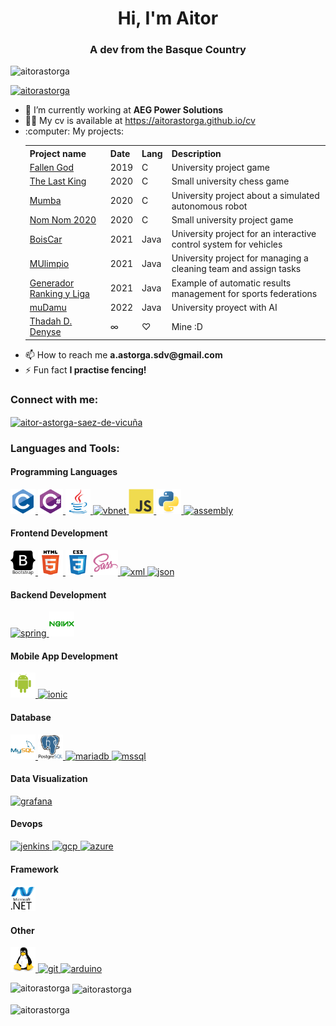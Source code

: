 <h1 align="center">Hi, I'm Aitor</h1>
<h3 align="center">A dev from the Basque Country</h3>

<p align="left"> <img src="https://komarev.com/ghpvc/?username=aitorastorga&label=Profile%20views&color=0e75b6&style=flat" alt="aitorastorga" /> </p>

<p align="left"> <a href="https://github.com/ryo-ma/github-profile-trophy"><img src="https://github-profile-trophy.vercel.app/?username=aitorastorga" alt="aitorastorga" /></a> </p>

<ul>
  <li>🔭 I’m currently working at <b>AEG Power Solutions</b></li>
  <li>👨‍💻 My cv is available at <a href="https://aitorastorga.github.io/cv">https://aitorastorga.github.io/cv</a>
  <li>:computer: My projects:
    <table>
      <tr>
        <th>Project name</th>
        <th>Date</th>
        <th>Lang</th>
        <th>Description</th>
      </tr>
      <tr>
        <td><a href="https://github.com/UN41/FALLEN_GOD">Fallen God</a></td>
        <td>2019</td>
        <td>C</td>
        <td>University project game</td>
      </tr>
      <tr>
        <td><a href="https://github.com/AitorAstorga/The-Last-King">The Last King</a></td>
        <td>2020</td>
        <td>C</td>
        <td>Small university chess game</td>
      </tr>
      <tr>
        <td><a href="https://github.com/AitorAstorga/Mumba">Mumba</a></td>
        <td>2020</td>
        <td>C</td>
        <td>University project about a simulated autonomous robot</td>
      </tr>
      <tr>
        <td><a href="https://github.com/AitorAstorga/Nom-Nom-2020">Nom Nom 2020</a></td>
        <td>2020</td>
        <td>C</td>
        <td>Small university project game</td>
      </tr>
      <tr>
        <td><a href="https://github.com/BoisCar">BoisCar</a></td>
        <td>2021</td>
        <td>Java</td>
        <td>University project for an interactive control system for vehicles</td>
      </tr>
      <tr>
        <td><a href="https://github.com/AitorAstorga/MUlimpio">MUlimpio</a></td>
        <td>2021</td>
        <td>Java</td>
        <td>University project for managing a cleaning team and assign tasks</td>
      </tr>
      <tr>
        <td><a href="https://github.com/AitorAstorga/Generador-Ranking-y-Liga">Generador Ranking y Liga</a></td>
        <td>2021</td>
        <td>Java</td>
        <td>Example of automatic results management for sports federations</td>
      </tr>
      <tr>
        <td><a href="https://github.com/mudamucop">muDamu</a></td>
        <td>2022</td>
        <td>Java</td>
        <td>University proyect with AI</td>
      </tr>
      <tr>
        <td><a href="https://github.com/Thadah">Thadah D. Denyse</a></td>
        <td>∞</td>
        <td>♡</td>
        <td>Mine :D</td>
      </tr>
    </table>
  </li>

  <li>📫 How to reach me <b>a.astorga.sdv@gmail.com</b></li>

  <li>⚡ Fun fact <b>I practise fencing!</b></li>
</ul>

<h3 align="left">Connect with me:</h3>
<p align="left">
<a href="https://linkedin.com/in/aitor-astorga-saez-de-vicuña" target="blank"><img align="center" src="https://raw.githubusercontent.com/rahuldkjain/github-profile-readme-generator/master/src/images/icons/Social/linked-in-alt.svg" alt="aitor-astorga-saez-de-vicuña" height="30" width="40" /></a>
</p>

<h3 align="left">Languages and Tools:</h3>
<p align="left">

</p>

<h4>Programming Languages</h4>
<p align="left">
<a href="https://www.cprogramming.com/" target="_blank" rel="noreferrer"> <img src="https://raw.githubusercontent.com/devicons/devicon/master/icons/c/c-original.svg" alt="c" width="40" height="40"/> </a>
<a href="https://www.w3schools.com/cs/" target="_blank" rel="noreferrer"> <img src="https://raw.githubusercontent.com/devicons/devicon/master/icons/csharp/csharp-original.svg" alt="csharp" width="40" height="40"/> </a>
<a href="https://www.java.com" target="_blank" rel="noreferrer"> <img src="https://raw.githubusercontent.com/devicons/devicon/master/icons/java/java-original.svg" alt="java" width="40" height="40"/> </a>
<a href="https://learn.microsoft.com/en-us/dotnet/visual-basic/" target="_blank" rel="noreferrer"> <img src="https://aitorastorga.github.io/cv/img/logoVBNET.png" alt="vbnet" width="40" height="40"/> </a>
<a href="https://developer.mozilla.org/en-US/docs/Web/JavaScript" target="_blank" rel="noreferrer"> <img src="https://raw.githubusercontent.com/devicons/devicon/master/icons/javascript/javascript-original.svg" alt="javascript" width="40" height="40"/> </a>
<a href="https://www.python.org" target="_blank" rel="noreferrer"> <img src="https://raw.githubusercontent.com/devicons/devicon/master/icons/python/python-original.svg" alt="python" width="40" height="40"/> </a>
<a href="https://en.wikipedia.org/wiki/Assembly_language" target="_blank" rel="noreferrer"> <img src="https://aitorastorga.github.io/cv/img/logoAssembly.png" alt="assembly" width="40" height="40"/> </a>
</p>

<h4>Frontend Development</h4>
<p align="left">
<a href="https://getbootstrap.com" target="_blank" rel="noreferrer"> <img src="https://raw.githubusercontent.com/devicons/devicon/master/icons/bootstrap/bootstrap-plain-wordmark.svg" alt="bootstrap" width="40" height="40"/> </a>
<a href="https://www.w3.org/html/" target="_blank" rel="noreferrer"> <img src="https://raw.githubusercontent.com/devicons/devicon/master/icons/html5/html5-original-wordmark.svg" alt="html5" width="40" height="40"/> </a>
<a href="https://www.w3schools.com/css/" target="_blank" rel="noreferrer"> <img src="https://raw.githubusercontent.com/devicons/devicon/master/icons/css3/css3-original-wordmark.svg" alt="css3" width="40" height="40"/> </a> 
<a href="https://sass-lang.com" target="_blank" rel="noreferrer"> <img src="https://raw.githubusercontent.com/devicons/devicon/master/icons/sass/sass-original.svg" alt="sass" width="40" height="40"/> </a>
<a href="https://es.wikipedia.org/wiki/Extensible_Markup_Language" target="_blank" rel="noreferrer"> <img src="https://aitorastorga.github.io/cv/img/logoXML.png" alt="xml" width="40" height="40"/> </a>
<a href="https://www.json.org" target="_blank" rel="noreferrer"> <img src="https://aitorastorga.github.io/cv/img/logoJSON.png" alt="json" width="40" height="40"/> </a>
</p>

<h4>Backend Development</h4>
<p align="left">
<a href="https://spring.io/" target="_blank" rel="noreferrer"> <img src="https://www.vectorlogo.zone/logos/springio/springio-icon.svg" alt="spring" width="40" height="40"/> </a>
<a href="https://www.nginx.com" target="_blank" rel="noreferrer"> <img src="https://raw.githubusercontent.com/devicons/devicon/master/icons/nginx/nginx-original.svg" alt="nginx" width="40" height="40"/> </a>
</p>

<h4>Mobile App Development</h4>
<p align="left">
<a href="https://developer.android.com" target="_blank" rel="noreferrer"> <img src="https://raw.githubusercontent.com/devicons/devicon/master/icons/android/android-original-wordmark.svg" alt="android" width="40" height="40"/> </a>
<a href="https://ionicframework.com" target="_blank" rel="noreferrer"> <img src="https://upload.wikimedia.org/wikipedia/commons/d/d1/Ionic_Logo.svg" alt="ionic" width="40" height="40"/> </a>
</p>

<h4>Database</h4>
<p align="left">
<a href="https://www.mysql.com/" target="_blank" rel="noreferrer"> <img src="https://raw.githubusercontent.com/devicons/devicon/master/icons/mysql/mysql-original-wordmark.svg" alt="mysql" width="40" height="40"/> </a>
<a href="https://www.postgresql.org" target="_blank" rel="noreferrer"> <img src="https://raw.githubusercontent.com/devicons/devicon/master/icons/postgresql/postgresql-original-wordmark.svg" alt="postgresql" width="40" height="40"/> </a>
<a href="https://mariadb.org/" target="_blank" rel="noreferrer"> <img src="https://www.vectorlogo.zone/logos/mariadb/mariadb-icon.svg" alt="mariadb" width="40" height="40"/> </a>
<a href="https://www.microsoft.com/en-us/sql-server" target="_blank" rel="noreferrer"> <img src="https://www.svgrepo.com/show/303229/microsoft-sql-server-logo.svg" alt="mssql" width="40" height="40"/> </a>
</p>

<h4>Data Visualization</h4>
<p align="left">
<a href="https://grafana.com" target="_blank" rel="noreferrer"> <img src="https://www.vectorlogo.zone/logos/grafana/grafana-icon.svg" alt="grafana" width="40" height="40"/> </a>
</p>

<h4>Devops</h4>
<p align="left">
<a href="https://www.jenkins.io" target="_blank" rel="noreferrer"> <img src="https://www.vectorlogo.zone/logos/jenkins/jenkins-icon.svg" alt="jenkins" width="40" height="40"/> </a>
<a href="https://cloud.google.com" target="_blank" rel="noreferrer"> <img src="https://www.vectorlogo.zone/logos/google_cloud/google_cloud-icon.svg" alt="gcp" width="40" height="40"/> </a>
<a href="https://azure.microsoft.com/en-in/" target="_blank" rel="noreferrer"> <img src="https://www.vectorlogo.zone/logos/microsoft_azure/microsoft_azure-icon.svg" alt="azure" width="40" height="40"/> </a>
</p>

<h4>Framework</h4>
<p align="left">
<a href="https://dotnet.microsoft.com/" target="_blank" rel="noreferrer"> <img src="https://raw.githubusercontent.com/devicons/devicon/master/icons/dot-net/dot-net-original-wordmark.svg" alt="dotnet" width="40" height="40"/> </a>
</p>

<h4>Other</h4>
<p align="left">
<a href="https://www.linux.org/" target="_blank" rel="noreferrer"> <img src="https://raw.githubusercontent.com/devicons/devicon/master/icons/linux/linux-original.svg" alt="linux" width="40" height="40"/> </a>
</a> <a href="https://git-scm.com/" target="_blank" rel="noreferrer"> <img src="https://www.vectorlogo.zone/logos/git-scm/git-scm-icon.svg" alt="git" width="40" height="40"/> </a>
<a href="https://www.arduino.cc/" target="_blank" rel="noreferrer"> <img src="https://cdn.worldvectorlogo.com/logos/arduino-1.svg" alt="arduino" width="40" height="40"/> </a>
</p>

<p><img align="left" src="https://github-readme-stats-one-bice.vercel.app/api/top-langs/?username=aitorastorga&langs_count=10&layout=compact&role=OWNER,ORGANIZATION_MEMBER,COLLABORATOR" alt="aitorastorga" /></p>

<p>&nbsp;<img align="center" src="https://github-readme-stats.vercel.app/api?username=aitorastorga&show_icons=true&locale=en" alt="aitorastorga" /></p>

<p><img align="center" src="https://github-readme-streak-stats.herokuapp.com/?user=aitorastorga&" alt="aitorastorga" /></p>

